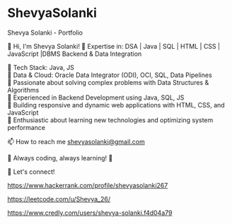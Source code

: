 # ShevyaSolanki
Shevya Solanki - Portfolio

👋 Hi, I'm Shevya Solanki!
🚀 Expertise in: DSA | Java | SQL | HTML | CSS | JavaScript |DBMS Backend & Data Integration

🔹 Tech Stack: Java, JS     
🔹 Data & Cloud: Oracle Data Integrator (ODI), OCI, SQL, Data Pipelines   
🔹 Passionate about solving complex problems with Data Structures & Algorithms   
🔹 Experienced in Backend Development using Java, SQL, JS   
🔹 Building responsive and dynamic web applications with HTML, CSS, and JavaScript   
🔹 Enthusiastic about learning new technologies and optimizing system performance   

📫 How to reach me shevyasolanki@gmail.com

📌 Always coding, always learning! 🚀

🔗 Let's connect! 

https://www.hackerrank.com/profile/shevyasolanki267

https://leetcode.com/u/Shevya_26/

https://www.credly.com/users/shevya-solanki.f4d04a79
